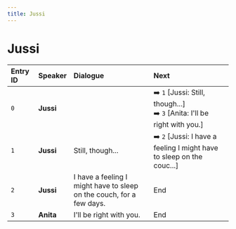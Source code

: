 ```yaml
---
title: Jussi
---
```


# Jussi


| Entry ID | Speaker | Dialogue | Next |
| :------- | :------ | :------- | :------------ |
| `0` | **Jussi** |  | ➡️ `1` \[Jussi: Still, though\.\.\.\]<br>➡️ `3` \[Anita: I'll be right with you\.\] |
| `1` | **Jussi** | Still, though\.\.\. | ➡️ `2` \[Jussi: I have a feeling I might have to sleep on the couc\.\.\.\] |
| `2` | **Jussi** | I have a feeling I might have to sleep on the couch, for a few days\. | End |
| `3` | **Anita** | I'll be right with you\. | End |

